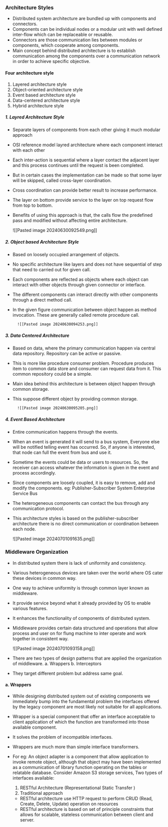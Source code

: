 ### Architecture Styles
- Distributed system architecture are bundled up with components and connectors.
- Components can be individual nodes or a modular unit with well defined inter-flow which can be replaceable or reusable.
- Connectors are those communication lies between modules or components, which cooperate among components.
- Main concept behind distributed architecture is to establish communication among the components over a communication network in order to achieve specific objective.

#### Four architecture style
1. Layered architecture style
2. Object-oriented architecture style 
3. Event based architecture style
4. Data-centered architecture style
5. Hybrid architecture style

##### 1. Layred Architecture Style
- Separate layers of components from each other giving it much modular approach
- OSI reference model layred architecture where each component interact with each other
- Each inter-action is sequential where a layer contact the adjacent layer and this process continues until the request is been completed.
- But in certain cases the implementation can be made so that some layer will be skipped, called cross-layer coordination.
- Cross coordination can provide better result to increase performance.
- The layer on bottom provide service to the layer on top request flow from top to bottom.
- Benefits of using this approach is that, the calls flow the predefined pass and modified without affecting entire architecture.

	 ![[Pasted image 20240630092549.png]]

##### 2. Object based Architecture Style
- Based on loosely occupied arrangement of objects.
- No specific architecture like layers and does not have sequential of step that need to carried out for given call.
- Each components are reflected as objects where each object can interact with other objects through given connector or interface.
- The different components can interact directly with other components through a direct method call.
- In the given figure communication between object happen as method invocation. These are generally called remote procedure call.

		![[Pasted image 20240630094253.png]]

##### 3. Data Centered  Architecture
- Based on data, where the primary communication happen via central data repository. Repository can be active or passive.
- This is more like procedure consumer problem. Procedure produces item to common data store and consumer can request data from it. This common repository could be a simple.
- Main idea behind this architecture is between object happen through common storage.
- This suppose different object by providing common storage.

		![[Pasted image 20240630095205.png]]

##### 4. Event Based Architecture
- Entire communication happens through the events.
- When an event is generated it will send to a bus system, Everyone else will be notified telling event has occurred. So, if anyone is interested, that node can full the event from bus and use it.
- Sometime the events could be data or users to resources. So, the receiver can access whatever the information is given in the event and process accordingly.
- Since components are loosely coupled, it is easy to remove, add and modify the components.
	eg: Publisher-Subscriber System
		Enterprise Service Bus
- The heterogeneous components can contact the bus through any communication protocol.
- This architecture styles is based on the publisher-subscriber architecture there is no direct communication or coordination between each node.

	![[Pasted image 20240701091635.png]]

### Middleware Organization
- In distributed system there is lack of uniformity and consistency.
- Various heterogeneous devices are taken over the world where OS cater these devices in common way.
- One way to achieve uniformity is through common layer known as middleware.
- It provide service beyond what it already provided by OS to enable various features.
- It enhances the functionality of components of distributed system.
- Middleware provides certain data structured and operations that allow process and user on for flung machine to inter operate and work together in consistent way.

	![[Pasted image 20240701093158.png]]

- There are two types of design patterns that are applied the organization of middleware.
	a. Wrappers
	b. Interceptors
- They target different problem but address same goal.

#### a. Wrappers
- While designing distributed system out of  existing components we immediately bump into the fundamental problem the interfaces offered by the legacy component are most likely not suitable for all applications.
- Wrapper is a special component that offer an interface acceptable to client application of which the function are transformed into those available component.
- It solves the problem of incompatible interfaces.
- Wrappers are much more than simple interface transformers.
- For eg:
	An object adapter is a component that allow application to invoke remote object, although that object may have been implemented as a communication of library function operating on the tables or relatable database.
	Consider Amazon S3 storage services, Two types of interfaces available:
	1. RESTful Architecture (Representational Static Transfer )
	2. Traditional approach 
	
	- RESTful architecture use HTTP request to perform CRUD (Read, Create, Delete, Update) operation on resources
	- RESTful architecture is based on set of principle constraints that allows for scalable, stateless communication between client and server.

